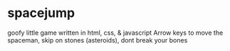 # spacejump
goofy little game written in html, css, &amp; javascript
Arrow keys to move the spaceman, skip on stones (asteroids), dont break your bones
